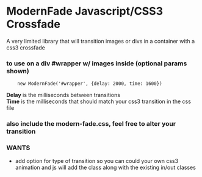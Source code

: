 # ModernFade Javascript/CSS3 Crossfade

A very limited library that will transition images or divs in a container with a css3 crossfade

### to use on a div #wrapper w/ images inside (optional params shown)

		new ModernFade('#wrapper', {delay: 2000, time: 1600})

**Delay** is the milliseconds between transitions<br>
**Time** is the milliseconds that should match your css3 transition in the css file

### also include the modern-fade.css, feel free to alter your transition

### WANTS

- add option for type of transition so you can could your own css3 animation and js will add the class along with the existing in/out classes